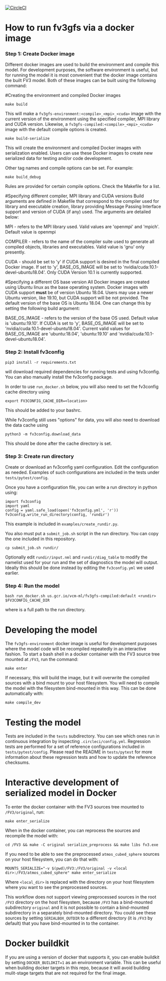 [![CircleCI](https://circleci.com/gh/VulcanClimateModeling/fv3gfs.svg?style=svg)](https://circleci.com/gh/VulcanClimateModeling/fv3gfs)

# How to run fv3gfs via a docker image

### Step 1: Create Docker image

Different docker images are used to build the environment and compile this
model. For development purposes, the software environment is useful, but for
running the model it is most convenient that the docker image contains the
built FV3 model. Both of these images can be built using the following command:

#Creating the environment and compiled Docker images
```
make build
```
This will make a `fv3gfs-environment:<compile>_<mpi>_<cuda>` image with the current 
version of the environment using the specified compiler, MPI library and CUDA version.
Likewise, a `fv3gfs-compiled:<compile>_<mpi>_<cuda>` image with the default compile 
options is created.  
```
make build-serialize
```
This will create the environment and compiled Docker images with serialization enabled.
Users can use these Docker images to create new serialized data for testing and/or
code development.

Other tag names and compile options can be set. For example:
```
make build_debug
```
Rules are provided for certain compile options. Check the Makefile for a list.

#Specifying different compiler, MPI library and CUDA versions
Build arguments are defined in Makefile that correspond to the compiler used for
library and executable creation, library providing Message Passing Interface 
support and version of CUDA (if any) used.  The arguments are detailed below:

MPI - refers to the MPI library used. Valid values are 'openmpi' and 'mpich'.
      Default value is openmpi

COMPILER - refers to the name of the compiler suite used to generate all compiled
           objects, libraries and executables.  Valid value is 'gnu' only presently.

CUDA - should be set to 'y' if CUDA support is desired in the final compiled Docker
       image.  If set to 'y', BASE_OS_IMAGE will be set to 'nvidia/cuda:10.1-devel-ubuntu18.04'.
       Only CUDA Version 10.1 is currently supported. 

#Specifying a different OS base version
All Docker images are created using Ubuntu linux as the base operating system.  Docker
images with CUDA support **must** be of version Ubuntu 18.04. Users may use a newer
Ubuntu version, like 19.10, but CUDA support will be not provided.  The default version
of the base OS is Ubuntu 18.04.  One can change this by setting the following build
argument:

BASE_OS_IMAGE - refers to the version of the base OS used.  Default value is 
                'ubuntu:19.10'.  If CUDA is set to 'y', BASE_OS_IMAGE will be set
                to 'nvidia/cuda:10.1-devel-ubuntu18.04'.  Current valid values for
                BASE_OS_IMAGE are 'ubuntu:18.04', 'ubuntu:19.10' and 
                'nvidia/cuda:10.1-devel-ubuntu18.04'.

### Step 2: Install fv3config
```
pip3 install -r requirements.txt
```
will download required dependencies for running tests and using fv3config. You can
also manually install the fv3config package.

In order to use `run_docker.sh` below, you will also need to set the fv3config
cache directory using
```
export FV3CONFIG_CACHE_DIR=<location>
```
This should be added to your bashrc.

While fv3config still uses "options" for data, you will also need to download the
data cache using
```
python3 -m fv3config.download_data
```
This should be done after the cache directory is set.

### Step 3: Create run directory
Create or download an fv3config yaml configuration. Edit the configuration as needed.
Examples of such configurations are included in the tests under `tests/pytest/config`.

Once you have a configuration file, you can write a run directory in python using:
```python3
import fv3config
import yaml
config = yaml.safe_load(open('fv3config.yml', 'r'))
fv3config.write_run_directory(config, 'rundir')
```
This example is included in `examples/create_rundir.py`.

You also must put a `submit_job.sh` script in the run directory. You can copy the one
included in this repository.
```
cp submit_job.sh rundir/
```

Optionally edit `rundir/input.nml` and `rundir/diag_table` to modify the namelist used
for your run and the set of diagnostics the model will output. Ideally this should be
done instead by editing the `fv3config.yml` we used earlier.


### Step 4: Run the model
```
bash run_docker.sh us.gcr.io/vcm-ml/fv3gfs-compiled:default <rundir> $FV3CONFIG_CACHE_DIR
```
where <rundir> is a full path to the run directory.

# Developing the model

The `fv3gfs-environment` docker image is useful for development purposes where the model code will be recompiled repeatedly in an interactive fashion. To start a bash shell in a docker container with the FV3 source tree mounted at `/FV3`, run the command:

    make enter

If necessary, this will build the image, but it will overwrite the compiled sources
with a bind mount to your host filesystem. You will need to compile the model with
the filesystem bind-mounted in this way. This can be done automatically with:

    make compile_dev

# Testing the model

Tests are included in the `tests` subdirectory. You can see which ones run in
continuous integration by inspecting `.circleci/config.yml`. Regression tests are
performed for a set of reference configurations included in `tests/pytest/config`.
Please read the README in `tests/pytest` for more information about these regression
tests and how to update the reference checksums.

# Interactive development of serialized model in Docker

To enter the docker container with the FV3 sources tree mounted to `/FV3/original`,
run:

    make enter_serialize

When in the docker container, you can reprocess the sources and recompile the model with:

    cd /FV3 && make -C original serialize_preprocess && make libs fv3.exe

If you need to be able to see the preprocessed `atmos_cubed_sphere` sources on your
host filesystem, you can do that with:

    MOUNTS_SERIALIZE="-v $(pwd)/FV3:/FV3/original -v <local dir>:/FV3/atmos_cubed_sphere" make enter_serialize

Where `<local_dir>` is replaced with the directory on your host filesystem where you
want to see the preprocessed sources.

This workflow does not support viewing preprocessed sources in the root `/FV3` directory
on the host filesystem, because `/FV3` has a bind-mounted subdirectory `original` and
it is not possible to contain a bind-mounted subdirectory in a separately bind-mounted
directory. You could see these sources by setting `SERIALBOX_OUTDIR` to a different
directory (it is `/FV3` by default) that you have bind-mounted in to the container.

# Docker buildkit

If you are using a version of docker that supports it, you can enable buildkit by
setting `DOCKER_BUILDKIT=1` as an environment variable. This can be useful when building
docker targets in this repo, because it will avoid building mulit-stage targets that
are not required for the final image.
